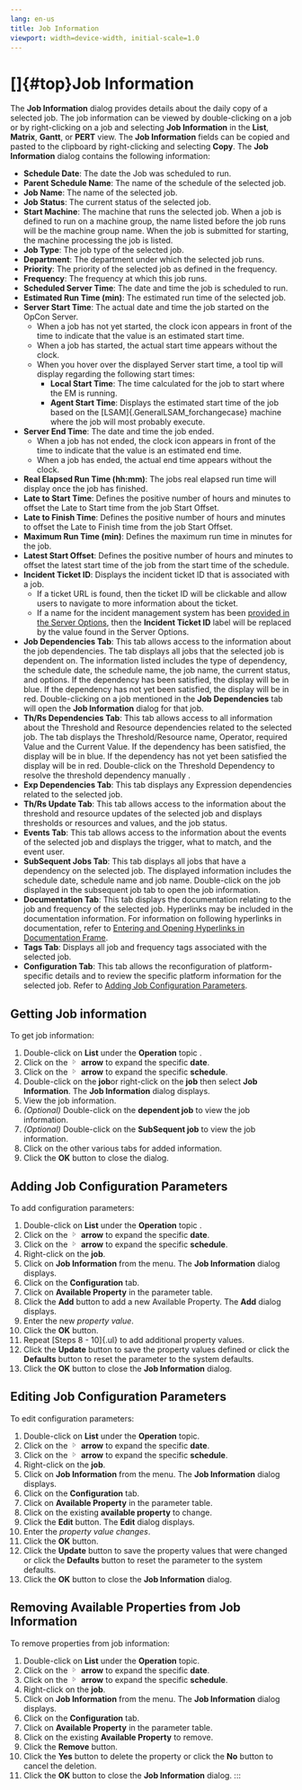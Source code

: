 ```yaml
---
lang: en-us
title: Job Information
viewport: width=device-width, initial-scale=1.0
---
```


#  []{#top}Job Information 
The **Job Information** dialog provides details about the daily copy of
a selected job. The job information can be viewed by double-clicking on
a job or by right-clicking on a job and selecting **Job Information** in
the **List**, **Matrix**, **Gantt**, or **PERT** view. The **Job
Information** fields can be copied and pasted to the clipboard by
right-clicking and selecting **Copy**. The **Job Information** dialog
contains the following information:

-   **Schedule Date**: The date the Job was scheduled to run.
-   **Parent Schedule Name**: The name of the schedule of the selected
    job.
-   **Job Name**: The name of the selected job.
-   **Job Status**: The current status of the selected job.
-   **Start Machine**: The machine that runs the selected job. When a
    job is defined to run on a machine group, the name listed before the
    job runs will be the machine group name. When the job is submitted
    for starting, the machine processing the job is listed.
-   **Job Type**: The job type of the selected job.
-   **Department**: The department under which the selected job runs.
-   **Priority**: The priority of the selected job as defined in the
    frequency.
-   **Frequency**: The frequency at which this job runs.
-   **Scheduled Server Time**: The date and time the job is scheduled to
    run.
-   **Estimated Run Time (min)**: The estimated run time of the selected
    job.
-   **Server Start Time**: The actual date and time the job started on
    the OpCon Server.
    -   When a job has not yet started, the clock icon appears in front
        of the time to indicate that the value is an estimated start
        time.
    -   When a job has started, the actual start time appears without
        the clock.
    -   When you hover over the displayed Server start time, a tool tip
        will display regarding the following start times:
        -   **Local Start Time**: The time calculated for the job to
            start where the EM is running.
        -   **Agent Start Time**: Displays the estimated start time of
            the job based on the [LSAM]{.GeneralLSAM_forchangecase}             machine where the job will most probably execute.
-   **Server End Time**: The date and time the job ended.
    -   When a job has not ended, the clock icon appears in front of the
        time to indicate that the value is an estimated end time.
    -   When a job has ended, the actual end time appears without the
        clock.
-   **Real Elapsed Run Time (hh:mm)**: The jobs real elapsed run time
    will display once the job has finished.
-   **Late to Start Time**: Defines the positive number of hours and
    minutes to offset the Late to Start time from the job Start Offset.
-   **Late to Finish Time**: Defines the positive number of hours and
    minutes to offset the Late to Finish time from the job Start Offset.
-   **Maximum Run Time (min)**: Defines the maximum run time in minutes
    for the job.
-   **Latest Start Offset**: Defines the positive number of hours and
    minutes to offset the latest start time of the job from the start
    time of the schedule.
-   **Incident Ticket ID**: Displays the incident ticket ID that is
    associated with a job.
    -   If a ticket URL is found, then the ticket ID will be clickable
        and allow users to navigate to more information about the
        ticket.
    -   If a name for the incident management system has been [provided         in the Server
        Options](../../Concepts/General.md#Incident_Management_System),
        then the **Incident Ticket ID** label will be replaced by the
        value found in the Server Options.
-   **Job Dependencies Tab**: This tab allows access to the information
    about the job dependencies. The tab displays all jobs that the
    selected job is dependent on. The information listed includes the
    type of dependency, the schedule date, the schedule name, the job
    name, the current status, and options. If the dependency has been
    satisfied, the display will be in blue. If the dependency has not
    yet been satisfied, the display will be in red. Double-clicking on a
    job mentioned in the **Job Dependencies** tab will open the **Job
    Information** dialog for that job.
-   **Th/Rs Dependencies Tab**: This tab allows access to all
    information about the Threshold and Resource dependencies related to
    the selected job. The tab displays the Threshold/Resource name,
    Operator, required Value and the Current Value. If the dependency
    has been satisfied, the display will be in blue. If the dependency
    has not yet been satisfied the display will be in red. Double-click
    on the Threshold Dependency to resolve the threshold dependency
    manually .
-   **Exp Dependencies Tab**: This tab displays any Expression
    dependencies related to the selected job.
-   **Th/Rs Update Tab**: This tab allows access to the information
    about the threshold and resource updates of the selected job and
    displays thresholds or resources and values, and the job status.
-   **Events Tab**: This tab allows access to the information about the
    events of the selected job and displays the trigger, what to match,
    and the event user.
-   **SubSequent Jobs Tab**: This tab displays all jobs that have a
    dependency on the selected job. The displayed information includes
    the schedule date, schedule name and job name. Double-click on the
    job displayed in the subsequent job tab to open the job information.
-   **Documentation Tab**: This tab displays the documentation relating
    to the job and frequency of the selected job. Hyperlinks may be
    included in the documentation information. For information on
    following hyperlinks in documentation, refer to [Entering and     Opening Hyperlinks in Documentation
    Frame](Entering-and-Opening-Hyperlinks.md).
-   **Tags Tab**: Displays all job and frequency tags associated with
    the selected job.
-   **Configuration Tab**: This tab allows the reconfiguration of
    platform-specific details and to review the specific platform
    information for the selected job. Refer to [Adding Job Configuration     Parameters](#Adding).

## Getting Job information

To get job information:

1.  Double-click on **List** under the **Operation** topic .
2.  Click on the ![](../../../Resources/Images/EM/EMarrowtoexpand.png)
    **arrow** to expand the specific **date**.
3.  Click on the ![](../../../Resources/Images/EM/EMarrowtoexpand.png)
    **arrow** to expand the specific **schedule**.
4.  Double-click on the **job**or right-click on the **job** then select
    **Job Information**. The **Job Information** dialog displays.
5.  View the job information.
6.  *(Optional)* Double-click on the **dependent job**
    to view the job information.
7.  *(Optional)* Double-click on the **SubSequent job**
    to view the job information.
8.  Click on the other various tabs for added information.
9.  Click the **OK** button to close the dialog.

## Adding Job Configuration Parameters

To add configuration parameters:

1.  Double-click on **List** under the **Operation** topic .
2.  Click on the ![](../../../Resources/Images/EM/EMarrowtoexpand.png)
    **arrow** to expand the specific **date**.
3.  Click on the ![](../../../Resources/Images/EM/EMarrowtoexpand.png)
    **arrow** to expand the specific **schedule**.
4.  Right-click on the **job**.
5.  Click on **Job Information** from the menu. The **Job Information**
    dialog displays.
6.  Click on the **Configuration** tab.
7.  Click on **Available Property** in the parameter table.
8.  Click the **Add** button to add a new Available Property. The
    **Add** dialog displays.
9.  Enter the new *property value*.
10. Click the **OK** button.
11. Repeat [Steps 8 - 10]{.ul} to add additional property values.
12. Click the **Update** button to save the property values defined or
    click the **Defaults** button to reset the parameter to the system
    defaults.
13. Click the **OK** button to close the **Job Information** dialog.

## Editing Job Configuration Parameters

To edit configuration parameters:

1.  Double-click on **List** under the **Operation** topic.
2.  Click on the ![](../../../Resources/Images/EM/EMarrowtoexpand.png)
    **arrow** to expand the specific **date**.
3.  Click on the ![](../../../Resources/Images/EM/EMarrowtoexpand.png)
    **arrow** to expand the specific **schedule**.
4.  Right-click on the **job**.
5.  Click on **Job Information** from the menu. The **Job Information**
    dialog displays.
6.  Click on the **Configuration** tab.
7.  Click on **Available Property** in the parameter table.
8.  Click on the existing **available property** to change.
9.  Click the **Edit** button. The **Edit** dialog displays.
10. Enter the *property value changes*.
11. Click the **OK** button.
12. Click the **Update** button to save the property values that were
    changed or click the **Defaults** button to reset the parameter to
    the system defaults.
13. Click the **OK** button to close the **Job Information** dialog.

## Removing Available Properties from Job Information

To remove properties from job information:

1.  Double-click on **List** under the **Operation** topic.
2.  Click on the ![](../../../Resources/Images/EM/EMarrowtoexpand.png)
    **arrow** to expand the specific **date**.
3.  Click on the ![](../../../Resources/Images/EM/EMarrowtoexpand.png)
    **arrow** to expand the specific **schedule**.
4.  Right-click on the **job**.
5.  Click on **Job Information** from the menu. The **Job Information**
    dialog displays.
6.  Click on the **Configuration** tab.
7.  Click on **Available Property** in the parameter table.
8.  Click on the existing **Available Property** to remove.
9.  Click the **Remove** button.
10. Click the **Yes** button to delete the property or click the **No**
    button to cancel the deletion.
11. Click the **OK** button to close the **Job Information** dialog.
:::

 

